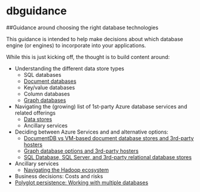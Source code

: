 # dbguidance
##Guidance around choosing the right database technologies

This guidance is intended to help make decisions about which database engine (or engines) to incorporate into your applications.

While this is just kicking off, the thought is to build content around:

  - Understanding the different data store types
    - SQL databases
    - [Document databases](documentdatabases/docdatabaseoverview.md)
    - Key/value databases
    - Column databases
    - [Graph databases](graph/graphdb.md)
  - Navigating the (growing) list of 1st-party Azure database services and related offerings
    - [Data stores](azure/datastores.md)
    - Ancillary services
  - Deciding between Azure Services and and alternative options:
    - [DocumentDB vs VM-based document database stores and 3rd-party hosters](documentdatabases/docdb-or-3rdparty.md)
    - [Graph database options and 3rd-party hosters](graph/graphdb-options.md)
    - [SQL Database, SQL Server, and 3rd-party relational database stores](sql/sqldb-or-3rdparty.md)
  - Ancillary services
    - [Navigating the Hadoop ecosystem](hadoop/hadoop.md)
  - Business decisions: Costs and risks
  - [Polyglot persistence: Working with multiple databases](polyglot/polyglot.md)



